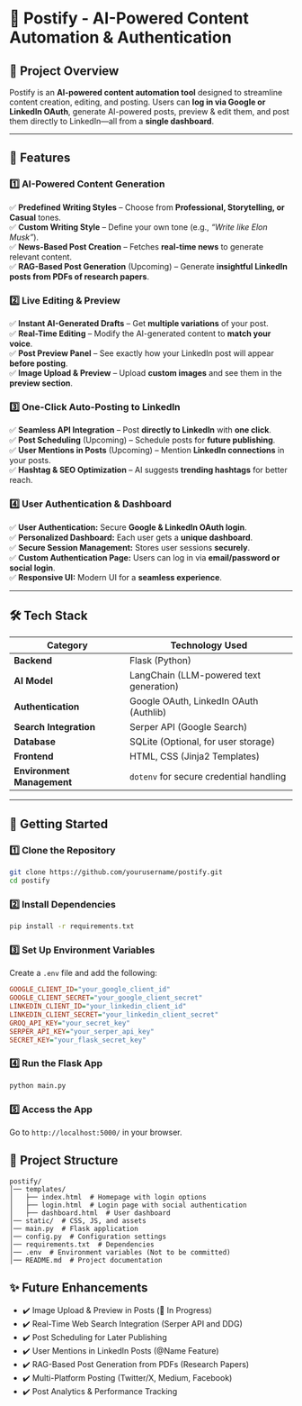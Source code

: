 # 🚀 **Postify - AI-Powered Content Automation & Authentication**

## 📌 **Project Overview**

Postify is an **AI-powered content automation tool** designed to streamline content creation, editing, and posting. Users can **log in via Google or LinkedIn OAuth**, generate AI-powered posts, preview & edit them, and post them directly to LinkedIn—all from a **single dashboard**.

---

## 🔧 **Features**

### 1️⃣ **AI-Powered Content Generation**

✅ **Predefined Writing Styles** – Choose from **Professional, Storytelling, or Casual** tones.  
✅ **Custom Writing Style** – Define your own tone (e.g., _“Write like Elon Musk”_).  
✅ **News-Based Post Creation** – Fetches **real-time news** to generate relevant content.  
✅ **RAG-Based Post Generation** (Upcoming) – Generate **insightful LinkedIn posts from PDFs of research papers**.

### 2️⃣ **Live Editing & Preview**

✅ **Instant AI-Generated Drafts** – Get **multiple variations** of your post.  
✅ **Real-Time Editing** – Modify the AI-generated content to **match your voice**.  
✅ **Post Preview Panel** – See exactly how your LinkedIn post will appear **before posting**.  
✅ **Image Upload & Preview** – Upload **custom images** and see them in the **preview section**.

### 3️⃣ **One-Click Auto-Posting to LinkedIn**

✅ **Seamless API Integration** – Post **directly to LinkedIn** with **one click**.  
✅ **Post Scheduling** (Upcoming) – Schedule posts for **future publishing**.  
✅ **User Mentions in Posts** (Upcoming) – Mention **LinkedIn connections** in your posts.  
✅ **Hashtag & SEO Optimization** – AI suggests **trending hashtags** for better reach.

### 4️⃣ **User Authentication & Dashboard**

✅ **User Authentication:** Secure **Google & LinkedIn OAuth login**.  
✅ **Personalized Dashboard:** Each user gets a **unique dashboard**.  
✅ **Secure Session Management:** Stores user sessions **securely**.  
✅ **Custom Authentication Page:** Users can log in via **email/password or social login**.  
✅ **Responsive UI:** Modern UI for a **seamless experience**.

---

## 🛠️ **Tech Stack**

| **Category**               | **Technology Used**                     |
| -------------------------- | --------------------------------------- |
| **Backend**                | Flask (Python)                          |
| **AI Model**               | LangChain (LLM-powered text generation) |
| **Authentication**         | Google OAuth, LinkedIn OAuth (Authlib)  |
| **Search Integration**     | Serper API (Google Search)              |
| **Database**               | SQLite (Optional, for user storage)     |
| **Frontend**               | HTML, CSS (Jinja2 Templates)            |
| **Environment Management** | `dotenv` for secure credential handling |

---

## 🚀 **Getting Started**

### **1️⃣ Clone the Repository**

```bash
git clone https://github.com/yourusername/postify.git
cd postify
```

### 2️⃣ Install Dependencies

```bash
pip install -r requirements.txt
```

### 3️⃣ Set Up Environment Variables

Create a `.env` file and add the following:

```ini
GOOGLE_CLIENT_ID="your_google_client_id"
GOOGLE_CLIENT_SECRET="your_google_client_secret"
LINKEDIN_CLIENT_ID="your_linkedin_client_id"
LINKEDIN_CLIENT_SECRET="your_linkedin_client_secret"
GROQ_API_KEY="your_secret_key"
SERPER_API_KEY="your_serper_api_key"
SECRET_KEY="your_flask_secret_key"
```

### 4️⃣ Run the Flask App

```bash
python main.py
```

### 5️⃣ Access the App

Go to `http://localhost:5000/` in your browser.

## 📂 Project Structure

```
postify/
│── templates/
│   ├── index.html  # Homepage with login options
│   ├── login.html  # Login page with social authentication
│   ├── dashboard.html  # User dashboard
│── static/  # CSS, JS, and assets
│── main.py  # Flask application
│── config.py  # Configuration settings
│── requirements.txt  # Dependencies
│── .env  # Environment variables (Not to be committed)
│── README.md  # Project documentation
```

## ✨ Future Enhancements

- ✔️ Image Upload & Preview in Posts (📸 In Progress)
- ✔️ Real-Time Web Search Integration (Serper API and DDG)
- ✔️ Post Scheduling for Later Publishing
- ✔️ User Mentions in LinkedIn Posts (@Name Feature)
- ✔️ RAG-Based Post Generation from PDFs (Research Papers)
- ✔️ Multi-Platform Posting (Twitter/X, Medium, Facebook)
- ✔️ Post Analytics & Performance Tracking
